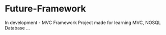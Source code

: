 # Future-Framework
In development - MVC Framework
Project made for learning MVC, NOSQL Database ... 

